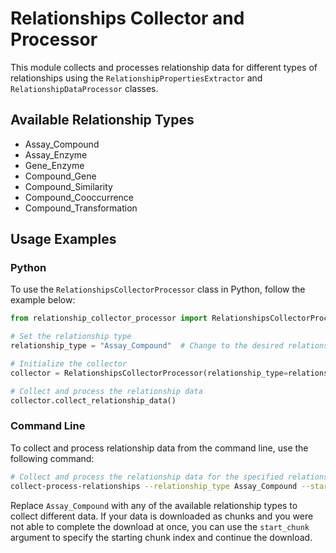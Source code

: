 # Relationships Collector and Processor

This module collects and processes relationship data for different types of relationships using the `RelationshipPropertiesExtractor` and `RelationshipDataProcessor` classes.

## Available Relationship Types

- Assay_Compound
- Assay_Enzyme
- Gene_Enzyme
- Compound_Gene
- Compound_Similarity
- Compound_Cooccurrence
- Compound_Transformation

## Usage Examples

### Python

To use the `RelationshipsCollectorProcessor` class in Python, follow the example below:

```python
from relationship_collector_processor import RelationshipsCollectorProcessor

# Set the relationship type
relationship_type = "Assay_Compound"  # Change to the desired relationship type

# Initialize the collector
collector = RelationshipsCollectorProcessor(relationship_type=relationship_type, start_chunk=0)

# Collect and process the relationship data
collector.collect_relationship_data()
```

### Command Line

To collect and process relationship data from the command line, use the following command:

```sh
# Collect and process the relationship data for the specified relationship type
collect-process-relationships --relationship_type Assay_Compound --start_chunk 0
```

Replace `Assay_Compound` with any of the available relationship types to collect different data.
If your data is downloaded as chunks and you were not able to complete the 
download at once, you can use the `start_chunk` argument to specify the starting 
chunk index and continue the download.
